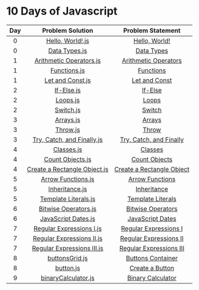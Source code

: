 # 10 Days of Javascript

|Day| Problem Solution					| Problem Statement 			|
|:-:|:---------------------------------:|:-----------------------------:|
| 0 | [Hello, World!.js]				| [Hello, World!]				|
| 0	| [Data Types.js]					| [Data Types]					| 
| 1 | [Arithmetic Operators.js] 		| [Arithmetic Operators]		|
| 1 | [Functions.js] 					| [Functions]	 				|
| 1 | [Let and Const.js]				| [Let and Const]				|
| 2 | [If-Else.js]						| [If-Else]						|
| 2 | [Loops.js]						| [Loops]						|
| 2 | [Switch.js]						| [Switch]						|
| 3 | [Arrays.js]						| [Arrays]						|
| 3 | [Throw.js]						| [Throw]						|
| 3 | [Try, Catch, and Finally.js]		| [Try, Catch, and Finally]		|
| 4 | [Classes.js]						| [Classes]						|
| 4 | [Count Objects.js]				| [Count Objects]				|
| 4 | [Create a Rectangle Object.js]	| [Create a Rectangle Object]	|
| 5 | [Arrow Functions.js]				| [Arrow Functions]				|
| 5 | [Inheritance.js]					| [Inheritance]					|
| 5 | [Template Literals.js]			| [Template Literals]			|
| 6 | [Bitwise Operators.js]			| [Bitwise Operators]			|
| 6 | [JavaScript Dates.js]				| [JavaScript Dates]			|
| 7 | [Regular Expressions I.js]		| [Regular Expressions I]		|
| 7 | [Regular Expressions II.js]		| [Regular Expressions II]		|
| 7 | [Regular Expressions III.js]		| [Regular Expressions III]		|
| 8 | [buttonsGrid.js]					| [Buttons Container]			|
| 8 | [button.js]						| [Create a Button]				|
| 9 | [binaryCalculator.js]				| [Binary Calculator]			|

[Hello, World!.js]: Day%200/Hello,%20World!.js
[Hello, World!]: https://www.hackerrank.com/challenges/js10-hello-world/problem

[Data Types.js]: Day%200/Data%20Types.js
[Data Types]: https://www.hackerrank.com/challenges/js10-data-types/problem

[Arithmetic Operators.js]: Day%201/Arithmetic%20Operators.js
[Arithmetic Operators]: https://www.hackerrank.com/challenges/js10-arithmetic-operators/problem

[Functions.js]: Day%201/Functions.js
[Functions]: https://www.hackerrank.com/challenges/js10-function/problem

[Let and Const.js]: Day%201/Let%20and%20Const.js
[Let and Const]: https://www.hackerrank.com/challenges/js10-let-and-const/problem

[If-Else.js]: Day%202/If-Else.js
[If-Else]: https://www.hackerrank.com/challenges/js10-if-else/problem

[Loops.js]: Day%202/Loops.js
[Loops]: https://www.hackerrank.com/challenges/js10-loops/problem

[Switch.js]: Day%202/Switch.js
[Switch]: https://www.hackerrank.com/challenges/js10-switch/problem

[Arrays.js]: Day%203/Arrays.js
[Arrays]: https://www.hackerrank.com/challenges/js10-arrays/problem

[Throw.js]: Day%203/Throw.js
[Throw]: https://www.hackerrank.com/challenges/js10-throw/problem

[Try, Catch, and Finally.js]: Day%203/Try,%20Catch,%20and%20Finally.js
[Try, Catch, and Finally]: https://www.hackerrank.com/challenges/js10-try-catch-and-finally/problem

[Classes.js]: Day%204/Classes.js
[Classes]: https://www.hackerrank.com/challenges/js10-class/problem

[Count Objects.js]: Day%204/Count%20Objects.js
[Count Objects]: https://www.hackerrank.com/challenges/js10-count-objects/problem

[Create a Rectangle Object.js]: Day%204/Create%20a%20Rectangle%20Object.js
[Create a Rectangle Object]: https://www.hackerrank.com/challenges/js10-objects/problem

[Arrow Functions.js]: Day%205/Arrow%20Functions.js
[Arrow Functions]: https://www.hackerrank.com/challenges/js10-arrows/problem

[Inheritance.js]: Day%205/Inheritance.js
[Inheritance]: https://www.hackerrank.com/challenges/js10-inheritance/problem

[Template Literals.js]: Day%205/Template%20Literals.js
[Template Literals]: https://www.hackerrank.com/challenges/js10-template-literals/problem

[Bitwise Operators.js]: Day%206/Bitwise%20Operators.js
[Bitwise Operators]: https://www.hackerrank.com/challenges/js10-bitwise/problem

[JavaScript Dates.js]: Day%206/JavaScript%20Dates.js
[JavaScript Dates]: https://www.hackerrank.com/challenges/js10-date/problem

[Regular Expressions I.js]: Day%207/Regular%20Expressions%20I.js
[Regular Expressions I]: https://www.hackerrank.com/challenges/js10-regexp-1/problem

[Regular Expressions II.js]: Day%207/Regular%20Expressions%20II.js
[Regular Expressions II]: https://www.hackerrank.com/challenges/js10-regexp-2/problem

[Regular Expressions III.js]: Day%207/Regular%20Expressions%20III.js
[Regular Expressions III]: https://www.hackerrank.com/challenges/js10-regexp-3/problem

[buttonsGrid.js]: Day%208/Buttons%20Container/js/buttonsGrid.js
[Buttons Container]: https://www.hackerrank.com/challenges/js10-buttons-container

[button.js]: Day%208/Create%20a%20Button/js/button.js
[Create a Button]: https://www.hackerrank.com/challenges/js10-create-a-button

[binaryCalculator.js]: Day%209/Binary%20Calculator/js/binaryCalculator.js
[Binary Calculator]: https://www.hackerrank.com/challenges/js10-binary-calculator

[//]: # (EOF)